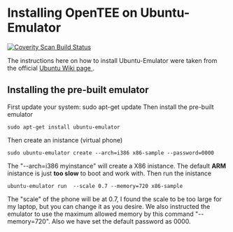 Installing OpenTEE on Ubuntu-Emulator
======

<a href="https://scan.coverity.com/projects/1nquisit0r-ubuntu-phone">
  <img alt="Coverity Scan Build Status"
       src="https://scan.coverity.com/projects/6776/badge.svg"/>
</a>

The instructions here on how to install Ubuntu-Emulator were taken from the official <a href="https://wiki.ubuntu.com/Touch/Emulator" target="_blank">Ubuntu Wiki page </a>. 

Installing the pre-built emulator
------

First update your system:
    sudo apt-get update
Then install the pre-built emulator
```
sudo apt-get install ubuntu-emulator
```
Then create an inistance (virtual phone)
```
sudo ubuntu-emulator create --arch=i386 x86-sample --password=0000
```
The "--arch=i386 myinstance" will create a X86 inistance. The default **ARM** inistance is just **too slow** to boot and work with.
Then run the inistance
```
ubuntu-emulator run  --scale 0.7 --memory=720 x86-sample
```
The "scale" of the phone will be at 0.7, I found the scale to be too large for my laptop, but you can change it as you desire. We also instructed the emulator to use the maximum allowed memory by this command "--memory=720". Also we have set the default password as 0000.


 
